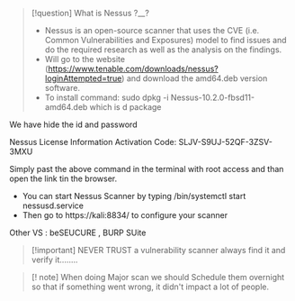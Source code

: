 >[!question] What is Nessus  ?__?
>- Nessus is an open-source scanner that uses the CVE (i.e. Common Vulnerabilities and Exposures) model to find issues and do the required research as well as the analysis on the findings.
>- Will go to the website (https://www.tenable.com/downloads/nessus?loginAttempted=true) and download the amd64.deb version software.
>- To install  command: sudo dpkg -i Nessus-10.2.0-fbsd11-amd64.deb which is d package 

We have hide the id and password
<p hidden>User: hadams</p>
<p hidden>Password: password123</p>


Nessus
License Information
Activation Code: SLJV-S9UJ-52QF-3ZSV-3MXU

Simply past the above command in the terminal with root access and than open the link tin the browser.

 - You can start Nessus Scanner by typing /bin/systemctl start nessusd.service
 - Then go to https://kali:8834/ to configure your scanner

Other VS : beSEUCURE , BURP SUite

>[!important]  NEVER TRUST a vulnerability scanner always find it and verify it........
>

>[! note] When doing Major scan we should Schedule them overnight so that if something went wrong, it didn't impact a lot of people.
